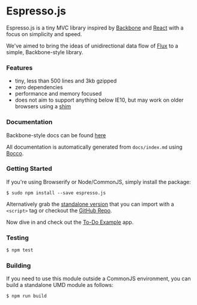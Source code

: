 # Espresso.js

Espresso.js is a tiny MVC library inspired by [Backbone](http://backbonejs.org) and [React](http://facebook.github.io/react/) with a focus on simplicity and speed.

We've aimed to bring the ideas of unidirectional data flow of [Flux](http://facebook.github.io/flux/docs/overview.html) to a simple, Backbone-style library.

### Features

- tiny, less than 500 lines and 3kb gzipped
- zero dependencies
- performance and memory focused
- does not aim to support anything below IE10, but may work on older browsers using a [shim](https://github.com/termi/ES5-DOM-SHIM)

### Documentation

Backbone-style docs can be found [here](http://techlayer.com/espresso.js)

All documentation is automatically generated from `docs/index.md` using [Bocco](https://github.com/akrymski/bocco).

### Getting Started

If you're using Browserify or Node/CommonJS, simply install the package:

```$ sudo npm install --save espresso.js```

Alternatively grab the [standalone version](https://raw.githubusercontent.com/techlayer/espresso.js/master/espresso.min.js?token=AAamF6ZPKrH6WZ5pN6wwM4QtQphAdmbLks5Ua2ecwA%3D%3D) that you can import with a `<script>` tag or checkout the [GitHub Repo](https://github.com/techlayer/espresso.js).

Now dive in and check out the [To-Do Example](https://rawgit.com/techlayer/espresso.js/master/examples/todomvc/index.html) app.

### Testing

``` bash
$ npm test
```

### Building

If you need to use this module outside a CommonJS environment, 
you can build a standalone UMD module as follows:

``` bash
$ npm run build
```

